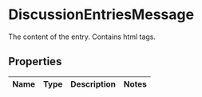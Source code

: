 

# DiscussionEntriesMessage

The content of the entry. Contains html tags.

## Properties

| Name | Type | Description | Notes |
|------------ | ------------- | ------------- | -------------|



